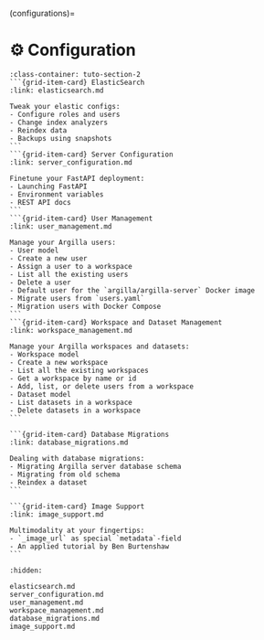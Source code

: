 (configurations)=
# ⚙️ Configuration

````{grid}  1 1 3 3
:class-container: tuto-section-2
```{grid-item-card} ElasticSearch
:link: elasticsearch.md

Tweak your elastic configs:
- Configure roles and users
- Change index analyzers
- Reindex data
- Backups using snapshots
```
```{grid-item-card} Server Configuration
:link: server_configuration.md

Finetune your FastAPI deployment:
- Launching FastAPI
- Environment variables
- REST API docs
```
```{grid-item-card} User Management
:link: user_management.md

Manage your Argilla users:
- User model
- Create a new user
- Assign a user to a workspace
- List all the existing users
- Delete a user
- Default user for the `argilla/argilla-server` Docker image
- Migrate users from `users.yaml`
- Migration users with Docker Compose
```
```{grid-item-card} Workspace and Dataset Management
:link: workspace_management.md

Manage your Argilla workspaces and datasets:
- Workspace model
- Create a new workspace
- List all the existing workspaces
- Get a workspace by name or id
- Add, list, or delete users from a workspace
- Dataset model
- List datasets in a workspace
- Delete datasets in a workspace
```

```{grid-item-card} Database Migrations
:link: database_migrations.md

Dealing with database migrations:
- Migrating Argilla server database schema
- Migrating from old schema
- Reindex a dataset
```

```{grid-item-card} Image Support
:link: image_support.md

Multimodality at your fingertips:
- `_image_url` as special `metadata`-field
- An applied tutorial by Ben Burtenshaw
```
````

```{toctree}
:hidden:

elasticsearch.md
server_configuration.md
user_management.md
workspace_management.md
database_migrations.md
image_support.md
```